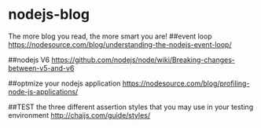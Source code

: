 # nodejs-blog
The more blog you read, the more smart you are!
##event loop
https://nodesource.com/blog/understanding-the-nodejs-event-loop/

##nodejs V6
https://github.com/nodejs/node/wiki/Breaking-changes-between-v5-and-v6

##optmize your nodejs application
https://nodesource.com/blog/profiling-node-js-applications/

##TEST
the three different assertion styles that you may use in your testing environment
http://chaijs.com/guide/styles/
